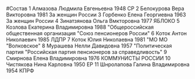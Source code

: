 #Состав
1 Алмазова Людмила Евгеньевна 1948 СР
2 Белокурова Вера Викторовна 1981 За женщин России
3 Горбенко Елена Георгиевна 1963 За женщин России
4 Зинатзянова Ольга Вмкторовна 1977 ЯБЛОКО
5 Козлова Екатерина Владимировна 1988 \"Общероссийская общественная организация \"Союз пенсионеров России\"
6 Коток Антон Николаевич 1985 ЛДПР
7 Коток Юлия Николаевна 1981 \"МО МО \"Волковское\"
8 Мурашева Нелли Давидовна 1957 \"Политическая партия \"Российская партия пенсионеров за справедливость\"
9 Смирнова Елена Владимировна 1976 КОММУНИСТЫ РОССИИ
10 Чистякова Нина Карловна 1950 ЕР
11 Шнролапова Галина Владимировна 1954 КПРФ
